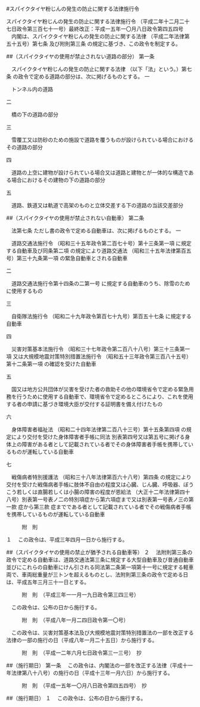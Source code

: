 #スパイクタイヤ粉じんの発生の防止に関する法律施行令



スパイクタイヤ粉じんの発生の防止に関する法律施行令
（平成二年十二月二十七日政令第三百七十一号）最終改正：平成一五年一〇月八日政令第四五四号
　内閣は、スパイクタイヤ粉じんの発生の防止に関する法律
（平成二年法律第五十五号）第七条
及び附則第三条
の規定に基づき、この政令を制定する。

##（スパイクタイヤの使用が禁止されない道路の部分）
第一条

　スパイクタイヤ粉じんの発生の防止に関する法律
（以下「法」という。）第七条
の政令で定める道路の部分は、次に掲げるものとする。
一

　トンネル内の道路

二

　橋の下の道路の部分

三

　雪覆工又は防砂のための施設で道路を覆うものが設けられている場合におけるその道路の部分

四

　道路の上空に建物が設けられている場合又は道路と建物とが一体的な構造である場合におけるその建物の下の道路の部分

五

　道路、鉄道又は軌道で高架のものと立体交差する下の道路の当該交差部分




##（スパイクタイヤの使用が禁止されない自動車）
第二条

　法第七条
ただし書の政令で定める自動車は、次に掲げるものとする。
一

　道路交通法施行令
（昭和三十五年政令第二百七十号）第十三条第一項
に規定する自動車及び同条第二項
の規定により道路交通法
（昭和三十五年法律第百五号）第三十九条第一項
の緊急自動車とされる自動車

二

　道路交通法施行令第十四条の二第一号
に規定する自動車のうち、除雪のために使用するもの

三

　自衛隊法施行令
（昭和二十九年政令第百七十九号）第百五十七条
に規定する自動車

四

　災害対策基本法施行令
（昭和三十七年政令第二百八十八号）第三十三条第一項
又は大規模地震対策特別措置法施行令
（昭和五十三年政令第三百八十五号）第十二条第一項
の確認を受けた自動車

五

　国又は地方公共団体が災害を受けた者の救助その他の環境省令で定める緊急用務を行うために使用する自動車で、環境省令で定めるところにより、これを使用する者の申請に基づき環境大臣が交付する証明書を備え付けたもの

六

　身体障害者福祉法
（昭和二十四年法律第二百八十三号）第十五条第四項
の規定により交付を受けた身体障害者手帳に同法
別表第四号又は第五号に掲げる身体上の障害がある者として記載されている者でその身体障害者手帳を携帯しているものが運転している自動車

七

　戦傷病者特別援護法
（昭和三十八年法律第百六十八号）第四条
の規定により交付を受けた戦傷病者手帳に肢体不自由の程度又は心臓、じん臓、呼吸器、ぼうこう若しくは直腸若しくは小腸の障害の程度が恩給法
（大正十二年法律第四十八号）別表第一号表ノ二の特別項症から第六項症まで又は別表第一号表ノ三の第一款
症から第三款
症までである者として記載されている者でその戦傷病者手帳を携帯しているものが運転している自動車





　　　附　則

１
　この政令は、平成三年四月一日から施行する。

##（スパイクタイヤの使用の禁止が猶予される自動車等）
２
　法附則第三条の政令で定める自動車は、道路交通法第三条に規定する大型自動車及び普通自動車並びにこれらの自動車にけん引される同法第二条第一項第十一号に規定する軽車両で、車両総重量が三トンを超えるものとし、法附則第三条の政令で定める日は、平成五年三月三十一日とする。


　　　附　則　（平成三年一一月一九日政令第三四三号）


　この政令は、公布の日から施行する。


　　　附　則　（平成八年一月二四日政令第一〇号）


　この政令は、災害対策基本法及び大規模地震対策特別措置法の一部を改正する法律の一部の施行の日（平成八年一月二十五日）から施行する。


　　　附　則　（平成一二年六月七日政令第三一三号）　抄


##（施行期日）
第一条
　この政令は、内閣法の一部を改正する法律（平成十一年法律第八十八号）の施行の日（平成十三年一月六日）から施行する。


　　　附　則　（平成一五年一〇月八日政令第四五四号）　抄

##（施行期日）
１
　この政令は、公布の日から施行する。





